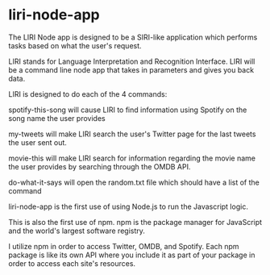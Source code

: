 # liri-node-app

The LIRI Node app is designed to be a SIRI-like application which performs tasks based on what the user's request.

LIRI stands for Language Interpretation and Recognition Interface. LIRI will be a command line node app that takes in parameters and gives you back data.

LIRI is designed to do each of the 4 commands:

spotify-this-song will cause LIRI to find information using Spotify on the song name the user provides

my-tweets will make LIRI search the user's Twitter page for the last tweets the user sent out.

movie-this will make LIRI search for information regarding the movie name the user provides by searching through the OMDB API.

do-what-it-says will open the random.txt file which should have a list of the command 

liri-node-app is the first use of using Node.js to run the Javascript logic.

This is also the first use of npm. npm is the package manager for JavaScript and the world's largest software registry.

I utilize npm in order to access Twitter, OMDB, and Spotify. Each npm package is like its own API where you include it as part
of your package in order to access each site's resources.

